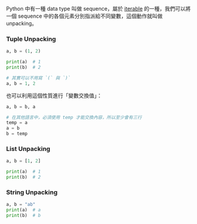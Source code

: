 Python 中有一種 data type 叫做 sequence，屬於 [iterable](</Programming Language/Python/Iterable & Iterator.md#Iterable>) 的一種，我們可以將一個 sequence 中的各個元素分別指派給不同變數，這個動作就叫做 unpacking。

### Tuple Unpacking

```Python
a, b = (1, 2)

print(a)  # 1
print(b)  # 2

# 其實可以不用寫 `(` 與 `)`
a, b = 1, 2
```

也可以利用這個性質進行「變數交換值」：

```Python
a, b = b, a

# 在其他語言中，必須使用 temp 才能交換內容，所以至少會有三行
temp = a
a = b
b = temp
```

### List Unpacking

```Python
a, b = [1, 2]

print(a)  # 1
print(b)  # 2
```

### String Unpacking

```Python
a, b = "ab"
print(a)  # a
print(b)  # b
```
